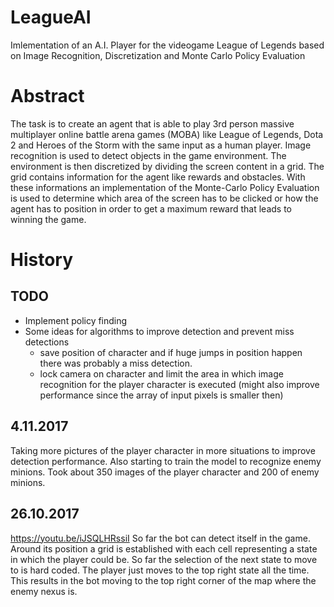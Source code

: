 # LeagueAI
Imlementation of an A.I. Player for the videogame League of Legends based on Image Recognition, Discretization and Monte Carlo Policy Evaluation

# Abstract
The task is to create an agent that is able to play 3rd person massive multiplayer online battle arena games (MOBA)
like League of Legends, Dota 2 and Heroes of the Storm with the same input as a human player. Image recognition is used to detect objects in the game environment. The environment is then discretized by dividing the screen content in a grid. The grid contains information for the agent like rewards and obstacles. With these informations an implementation of the Monte-Carlo Policy Evaluation is used to determine which area of the screen has to be clicked or how the agent has to position in order to get a maximum reward that leads to winning the game.

# History
## TODO
- Implement policy finding
- Some ideas for algorithms to improve detection and prevent miss detections
  - save position of character and if huge jumps in position happen there was probably a miss detection.
  - lock camera on character and limit the area in which image recognition for the player character is executed (might also improve performance since the array of input pixels is smaller then)
## 4.11.2017
Taking more pictures of the player character in more situations to improve detection performance. Also starting to train the model to recognize enemy minions. Took about 350 images of the player character and 200 of enemy minions.
## 26.10.2017
https://youtu.be/iJSQLHRssiI
So far the bot can detect itself in the game. Around its position a grid is established with each cell representing a state in which the player could be. So far the selection of the next state to move to is hard coded. The player just moves to the top right state all the time. This results in the bot moving to the top right corner of the map where the enemy nexus is.


